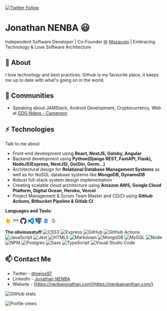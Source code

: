 <p>
  <a href="https://twitter.com/nejos97">
    <img alt="Twitter Follow" src="https://img.shields.io/twitter/follow/nejos97?style=for-the-badge">
  </a>
</p>

# Jonathan NENBA 😃

Independent Software Developer | Co-Founder @ [Mozacoin](https://mozacoin.com) | Embracing Technology & Love Software Architecture

## 🧐 About

I love technology and best practices. Github is my favourite place, it keeps me up to date with what's going on in the world.

## 👯 Communities

- Speaking about JAMStack, Android Development, Cryptocurrency, Web at [GDG Ndere - Cameroon](https://devfest.gdgdouala.com/)

## ⚡ Technologies

Talk to me about

- Front-end development using **React, NextJS, Gatsby, Angular**
- Backend development using **Python(Django REST, FastAPI, Flask), NodeJS(Express, NestJS), Go(Gin, Gorm...)**
- Architectural design for **Relational Database Management Systems** as well as for NoSQL database systems like **MongoDB, DynamoDB**
- Robust full-stack system design implementation
- Creating scalable cloud architecture using **Amazon AWS, Google Cloud Platform, Digital Ocean, Heroku, Vercel**
- Project Management & Scrum Team Master and CD/CI using **Github Actions, Bitbucket Pipeline & Gitlab CI**

**Languages and Tools:**

<code><img height="20" src="https://raw.githubusercontent.com/github/explore/80688e429a7d4ef2fca1e82350fe8e3517d3494d/topics/firebase/firebase.png"></code>
<code><img height="20" src="https://raw.githubusercontent.com/github/explore/fbceb94436312b6dacde68d122a5b9c7d11f9524/topics/aws/aws.png"></code>
<code><img height="20" src="https://raw.githubusercontent.com/github/explore/89bdd9644f44d1b12180fd512b95574fe4c54617/topics/github-api/github-api.png"></code>
<code><img height="20" src="https://raw.githubusercontent.com/github/explore/80688e429a7d4ef2fca1e82350fe8e3517d3494d/topics/visual-studio-code/visual-studio-code.png"></code>
<code><img height="20" src="https://raw.githubusercontent.com/github/explore/80688e429a7d4ef2fca1e82350fe8e3517d3494d/topics/postgresql/postgresql.png"></code>
<code><img height="20" src="https://raw.githubusercontent.com/github/explore/80688e429a7d4ef2fca1e82350fe8e3517d3494d/topics/sql/sql.png"></code>
<code><img height="20" src="https://raw.githubusercontent.com/github/explore/80688e429a7d4ef2fca1e82350fe8e3517d3494d/topics/google/google.png"></code>

**The obviousstuff**
![CSS3](https://img.shields.io/badge/css3-%23EEE.svg?style=for-the-badge&logo=css3&logoColor=1572B6)
![Express](https://img.shields.io/badge/Express-%23EEE.svg?style=for-the-badge&logo=express&logoColor=000)
![GitHub](https://img.shields.io/badge/GitHub-%23EEE.svg?style=for-the-badge&logo=github&logoColor=000)
![GitHub Actions](https://img.shields.io/badge/GitHub%20Actions-%23EEE.svg?style=for-the-badge&logo=githubactions&logoColor=2088FF)
![JavaScript](https://img.shields.io/badge/javascript-%23EEE.svg?style=for-the-badge&logo=javascript&logoColor=F7DF1E)
![Jest](https://img.shields.io/badge/-jest-%23EEE?style=for-the-badge&logo=jest&logoColor=C21325)
![HTML5](https://img.shields.io/badge/html5-%23EEE.svg?style=for-the-badge&logo=html5&logoColor=E34F26)
![Markdown](https://img.shields.io/badge/markdown-%23EEE.svg?style=for-the-badge&logo=markdown&logoColor=000000)
![MongoDB](https://img.shields.io/badge/MongoDB-%23EEE.svg?style=for-the-badge&logo=mongodb&logoColor=47A248)
![MySQL](https://img.shields.io/badge/mysql-%23EEE.svg?style=for-the-badge&logo=mysql&logoColor=4479A1)
![Node](https://img.shields.io/badge/Node.js-%23EEE.svg?style=for-the-badge&logo=node.js&logoColor=339933)
![NPM](https://img.shields.io/badge/NPM-%23EEE.svg?style=for-the-badge&logo=npm&logoColor=white)
![Postgres](https://img.shields.io/badge/postgres-%23EEE.svg?style=for-the-badge&logo=postgresql&logoColor=4169E1)
![Sass](https://img.shields.io/badge/Sass-%23EEE.svg?style=for-the-badge&logo=sass&logoColor=CC6699)
![TypeScript](https://img.shields.io/badge/typescript-%23EEE.svg?style=for-the-badge&logo=typescript&logoColor=3178C6)
![Visual Studio Code](https://img.shields.io/badge/VSCode-%23EEE.svg?style=for-the-badge&logo=visual-studio-code&logoColor=0078d7)

## 📫 Contact Me

- Twitter - [@nejos97](https://twitter.com/nejos97)
- LinkedIn - [Jonathan NENBA](https://www.linkedin.com/in/jnenba/)
- Website - [https://nenbajonathan.com](https://nenbajoanthan.com/)


![GitHub stats](https://github-readme-stats.vercel.app/api?username=nejos97&show_icons=true)   

![Profile views](https://gpvc.arturio.dev/nejos97)  

